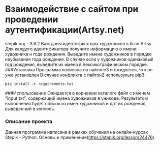 # Взаимодействие с сайтом при проведении аутентификации(Artsy.net)
stepik.org - 3.6.2 
Вам даны идентификаторы художников в базе Artsy.
Для каждого идентификатора получите информацию о имени художника и годе рождения.
Выведите имена художников в порядке неубывания года рождения. В случае если у художников одинаковый год рождения, выведите их имена в лексикографическом порядке.
###Установка
Программа написана на пайтоне3 и ожидается, что он уже установлен
В случае конфликта с пайтон2 использульте pip3:
```
pip install -r requirements.txt
```
###Использование
Ожидается в корневом каталоге файл с именем "input.txt", содержащий имена художников в уникоде.
Результатом выполнения будет список из имен художников и дат их рождения, выведенный в консоль.

### Описание проекта
Данная программа написана в рамках обучения на онлайн-курсах Stepik - Python. Основы и применение(https://stepik.org/lesson/24476).


